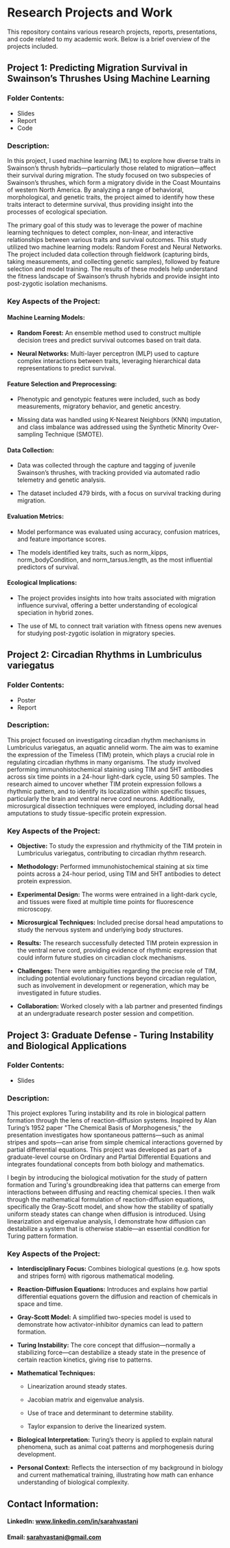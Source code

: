 # Research Projects and Work

This repository contains various research projects, reports, presentations, and code related to my academic work. Below is a brief overview of the projects included.

## Project 1: Predicting Migration Survival in Swainson’s Thrushes Using Machine Learning
### Folder Contents:
* Slides
* Report
* Code

### Description:
In this project, I used machine learning (ML) to explore how diverse traits in Swainson’s thrush hybrids—particularly those related to migration—affect their survival during migration. The study focused on two subspecies of Swainson’s thrushes, which form a migratory divide in the Coast Mountains of western North America. By analyzing a range of behavioral, morphological, and genetic traits, the project aimed to identify how these traits interact to determine survival, thus providing insight into the processes of ecological speciation.

The primary goal of this study was to leverage the power of machine learning techniques to detect complex, non-linear, and interactive relationships between various traits and survival outcomes. This study utilized two machine learning models: Random Forest and Neural Networks. The project included data collection through fieldwork (capturing birds, taking measurements, and collecting genetic samples), followed by feature selection and model training. The results of these models help understand the fitness landscape of Swainson’s thrush hybrids and provide insight into post-zygotic isolation mechanisms.

### Key Aspects of the Project:
#### Machine Learning Models:

* **Random Forest:** An ensemble method used to construct multiple decision trees and predict survival outcomes based on trait data.

* **Neural Networks:** Multi-layer perceptron (MLP) used to capture complex interactions between traits, leveraging hierarchical data representations to predict survival.

#### Feature Selection and Preprocessing:

* Phenotypic and genotypic features were included, such as body measurements, migratory behavior, and genetic ancestry.

* Missing data was handled using K-Nearest Neighbors (KNN) imputation, and class imbalance was addressed using the Synthetic Minority Over-sampling Technique (SMOTE).

#### Data Collection:

* Data was collected through the capture and tagging of juvenile Swainson’s thrushes, with tracking provided via automated radio telemetry and genetic analysis.

* The dataset included 479 birds, with a focus on survival tracking during migration.

#### Evaluation Metrics:

* Model performance was evaluated using accuracy, confusion matrices, and feature importance scores.

* The models identified key traits, such as norm_kipps, norm_bodyCondition, and norm_tarsus.length, as the most influential predictors of survival.

#### Ecological Implications:

* The project provides insights into how traits associated with migration influence survival, offering a better understanding of ecological speciation in hybrid zones.

* The use of ML to connect trait variation with fitness opens new avenues for studying post-zygotic isolation in migratory species.

## Project 2: Circadian Rhythms in Lumbriculus variegatus
### Folder Contents:
* Poster
* Report

### Description:
This project focused on investigating circadian rhythm mechanisms in Lumbriculus variegatus, an aquatic annelid worm. The aim was to examine the expression of the Timeless (TIM) protein, which plays a crucial role in regulating circadian rhythms in many organisms. The study involved performing immunohistochemical staining using TIM and 5HT antibodies across six time points in a 24-hour light-dark cycle, using 50 samples. The research aimed to uncover whether TIM protein expression follows a rhythmic pattern, and to identify its localization within specific tissues, particularly the brain and ventral nerve cord neurons. Additionally, microsurgical dissection techniques were employed, including dorsal head amputations to study tissue-specific protein expression.

### Key Aspects of the Project:
* **Objective:** To study the expression and rhythmicity of the TIM protein in Lumbriculus variegatus, contributing to circadian rhythm research.

* **Methodology:** Performed immunohistochemical staining at six time points across a 24-hour period, using TIM and 5HT antibodies to detect protein expression.

* **Experimental Design:** The worms were entrained in a light-dark cycle, and tissues were fixed at multiple time points for fluorescence microscopy.

* **Microsurgical Techniques:** Included precise dorsal head amputations to study the nervous system and underlying body structures.

* **Results:** The research successfully detected TIM protein expression in the ventral nerve cord, providing evidence of rhythmic expression that could inform future studies on circadian clock mechanisms.

* **Challenges:** There were ambiguities regarding the precise role of TIM, including potential evolutionary functions beyond circadian regulation, such as involvement in development or regeneration, which may be investigated in future studies.

* **Collaboration:** Worked closely with a lab partner and presented findings at an undergraduate research poster session and competition.

## Project 3: Graduate Defense - Turing Instability and Biological Applications
### Folder Contents:
* Slides

### Description:
This project explores Turing instability and its role in biological pattern formation through the lens of reaction-diffusion systems. Inspired by Alan Turing’s 1952 paper "The Chemical Basis of Morphogenesis," the presentation investigates how spontaneous patterns—such as animal stripes and spots—can arise from simple chemical interactions governed by partial differential equations. This project was developed as part of a graduate-level course on Ordinary and Partial Differential Equations and integrates foundational concepts from both biology and mathematics.

I begin by introducing the biological motivation for the study of pattern formation and Turing's groundbreaking idea that patterns can emerge from interactions between diffusing and reacting chemical species. I then walk through the mathematical formulation of reaction-diffusion equations, specifically the Gray-Scott model, and show how the stability of spatially uniform steady states can change when diffusion is introduced. Using linearization and eigenvalue analysis, I demonstrate how diffusion can destabilize a system that is otherwise stable—an essential condition for Turing pattern formation.

### Key Aspects of the Project:
* **Interdisciplinary Focus:** Combines biological questions (e.g. how spots and stripes form) with rigorous mathematical modeling.

* **Reaction-Diffusion Equations:** Introduces and explains how partial differential equations govern the diffusion and reaction of chemicals in space and time.

* **Gray-Scott Model:** A simplified two-species model is used to demonstrate how activator-inhibitor dynamics can lead to pattern formation.

* **Turing Instability:** The core concept that diffusion—normally a stabilizing force—can destabilize a steady state in the presence of certain reaction kinetics, giving rise to patterns.

* **Mathematical Techniques:**

  * Linearization around steady states.

  * Jacobian matrix and eigenvalue analysis.

  * Use of trace and determinant to determine stability.

  * Taylor expansion to derive the linearized system.

* **Biological Interpretation:** Turing’s theory is applied to explain natural phenomena, such as animal coat patterns and morphogenesis during development.

* **Personal Context:** Reflects the intersection of my background in biology and current mathematical training, illustrating how math can enhance understanding of biological complexity.

## Contact Information:
#### LinkedIn: www.linkedin.com/in/sarahvastani

#### Email: sarahvastani@gmail.com
